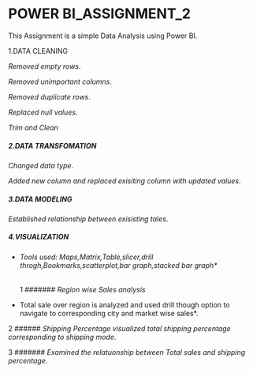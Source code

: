 # POWER BI_ASSIGNMENT_2
This Assignment is a simple Data Analysis using Power BI.

1.DATA CLEANING

  *Removed empty rows*.
  
  *Removed unimportant columns*.
  
  *Removed duplicate rows*.
  
  *Replaced null values*.
  
  *Trim and Clean*
  
##### 2.DATA TRANSFOMATION

   *Changed data type*.
  
   *Added new column and replaced exisiting column with updated values*.
  
##### 3.DATA MODELING

 *Established relationship between exisisting tales*.

##### 4.VISUALIZATION
* ###### Tools used: Maps,Matrix,Table,slicer,drill throgh,Bookmarks,scatterplot,bar graph,stacked bar graph*
 
  1 ####### *Region wise Sales analysis*
 * Total sale over region is analyzed and used drill though option to navigate to corresponding city and market wise sales*.

  2 ######   *Shipping Percentage*
  *visualized total shipping percentage corresponding to shipping mode*.

  3 #######  *Examined the relatuonship between Total sales and shipping percentage*.


